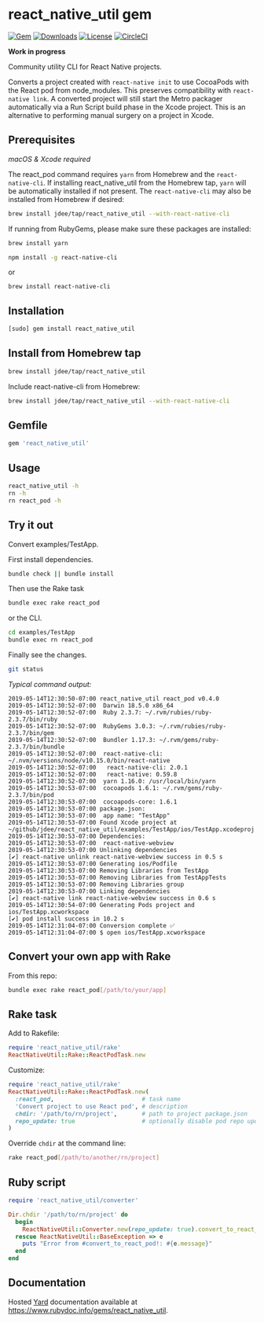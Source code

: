 # react_native_util gem

[![Gem](https://img.shields.io/gem/v/react_native_util.svg?style=flat)](https://rubygems.org/gems/react_native_util)
[![Downloads](https://img.shields.io/gem/dt/react_native_util.svg?style=flat)](https://rubygems.org/gems/react_native_util)
[![License](https://img.shields.io/badge/license-MIT-green.svg?style=flat)](https://github.com/jdee/react_native_util/blob/master/LICENSE)
[![CircleCI](https://img.shields.io/circleci/project/github/jdee/react_native_util.svg)](https://circleci.com/gh/jdee/react_native_util)

**Work in progress**

Community utility CLI for React Native projects.

Converts a project created with `react-native init` to use CocoaPods with the
React pod from node_modules. This preserves compatibility with
`react-native link`. A converted project will still start the Metro packager
automatically via a Run Script build phase in the Xcode project. This is an
alternative to performing manual surgery on a project in Xcode.

## Prerequisites

_macOS & Xcode required_

The react_pod command requires `yarn` from Homebrew and the `react-native-cli`.
If installing react_native_util from the Homebrew tap, `yarn` will be
automatically installed if not present. The `react-native-cli` may also be
installed from Homebrew if desired:

```bash
brew install jdee/tap/react_native_util --with-react-native-cli
```

If running from RubyGems, please make sure these packages are installed:
```bash
brew install yarn
```

```bash
npm install -g react-native-cli
```
or
```
brew install react-native-cli
```

## Installation

```bash
[sudo] gem install react_native_util
```

## Install from Homebrew tap

```bash
brew install jdee/tap/react_native_util
```

Include react-native-cli from Homebrew:
```bash
brew install jdee/tap/react_native_util --with-react-native-cli
```

## Gemfile

```Ruby
gem 'react_native_util'
```

## Usage

```bash
react_native_util -h
rn -h
rn react_pod -h
```

## Try it out

Convert examples/TestApp.

First install dependencies.
```bash
bundle check || bundle install
```

Then use the Rake task
```bash
bundle exec rake react_pod
```

or the CLI.
```bash
cd examples/TestApp
bundle exec rn react_pod
```

Finally see the changes.
```bash
git status
```

_Typical command output:_
```
2019-05-14T12:30:50-07:00 react_native_util react_pod v0.4.0
2019-05-14T12:30:52-07:00  Darwin 18.5.0 x86_64
2019-05-14T12:30:52-07:00  Ruby 2.3.7: ~/.rvm/rubies/ruby-2.3.7/bin/ruby
2019-05-14T12:30:52-07:00  RubyGems 3.0.3: ~/.rvm/rubies/ruby-2.3.7/bin/gem
2019-05-14T12:30:52-07:00  Bundler 1.17.3: ~/.rvm/gems/ruby-2.3.7/bin/bundle
2019-05-14T12:30:52-07:00  react-native-cli: ~/.nvm/versions/node/v10.15.0/bin/react-native
2019-05-14T12:30:52-07:00   react-native-cli: 2.0.1
2019-05-14T12:30:52-07:00   react-native: 0.59.8
2019-05-14T12:30:52-07:00  yarn 1.16.0: /usr/local/bin/yarn
2019-05-14T12:30:53-07:00  cocoapods 1.6.1: ~/.rvm/gems/ruby-2.3.7/bin/pod
2019-05-14T12:30:53-07:00  cocoapods-core: 1.6.1
2019-05-14T12:30:53-07:00 package.json:
2019-05-14T12:30:53-07:00  app name: "TestApp"
2019-05-14T12:30:53-07:00 Found Xcode project at ~/github/jdee/react_native_util/examples/TestApp/ios/TestApp.xcodeproj
2019-05-14T12:30:53-07:00 Dependencies:
2019-05-14T12:30:53-07:00  react-native-webview
2019-05-14T12:30:53-07:00 Unlinking dependencies
[✔] react-native unlink react-native-webview success in 0.5 s
2019-05-14T12:30:53-07:00 Generating ios/Podfile
2019-05-14T12:30:53-07:00 Removing Libraries from TestApp
2019-05-14T12:30:53-07:00 Removing Libraries from TestAppTests
2019-05-14T12:30:53-07:00 Removing Libraries group
2019-05-14T12:30:53-07:00 Linking dependencies
[✔] react-native link react-native-webview success in 0.6 s
2019-05-14T12:30:54-07:00 Generating Pods project and ios/TestApp.xcworkspace
[✔] pod install success in 10.2 s
2019-05-14T12:31:04-07:00 Conversion complete ✅
2019-05-14T12:31:04-07:00 $ open ios/TestApp.xcworkspace
```

## Convert your own app with Rake

From this repo:

```bash
bundle exec rake react_pod[/path/to/your/app]
```

## Rake task

Add to Rakefile:
```Ruby
require 'react_native_util/rake'
ReactNativeUtil::Rake::ReactPodTask.new
```

Customize:
```Ruby
require 'react_native_util/rake'
ReactNativeUtil::Rake::ReactPodTask.new(
  :react_pod,                         # task name
  'Convert project to use React pod', # description
  chdir: '/path/to/rn/project',       # path to project package.json
  repo_update: true                   # optionally disable pod repo update
)
```

Override `chdir` at the command line:
```bash
rake react_pod[/path/to/another/rn/project]
```

## Ruby script

```Ruby
require 'react_native_util/converter'

Dir.chdir '/path/to/rn/project' do
  begin
    ReactNativeUtil::Converter.new(repo_update: true).convert_to_react_pod!
  rescue ReactNativeUtil::BaseException => e
    puts "Error from #convert_to_react_pod!: #{e.message}"
  end
end
```

## Documentation

Hosted [Yard](https://yardoc.org) documentation available at
https://www.rubydoc.info/gems/react_native_util.
